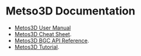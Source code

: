 # Metso3D Documentation

- [Metos3D User Manual](metos3d-user-manual.md)
- [Metos3D Cheat Sheet](metos3d-cheat-sheet.md).
- [Metos3D BGC API Reference](https://github.com/jpicau/metos3d/blob/master/docs/metos3d-bgc-api-reference.md).
- [Metos3D Tutorial](https://github.com/jpicau/metos3d/blob/master/docs/metos3d-tutorial.md).


